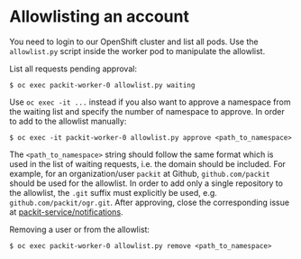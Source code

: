 # Allowlisting an account

You need to login to our OpenShift cluster and list all pods. Use the `allowlist.py` script inside the worker pod to manipulate the allowlist.

List all requests pending approval:

```
$ oc exec packit-worker-0 allowlist.py waiting
```

Use `oc exec -it ...` instead if you also want to approve a namespace from the waiting list and specify the number of namespace to approve. In order to add to the allowlist manually:

```
$ oc exec -it packit-worker-0 allowlist.py approve <path_to_namespace>
```

The `<path_to_namespace>` string should follow the same format which is used in the list of waiting requests, i.e. the domain should be included.
For example, for an organization/user `packit` at Github, `github.com/packit` should be used for the allowlist.
In order to add only a single repository to the allowlist, the `.git` suffix must explicitly be used, e.g. `github.com/packit/ogr.git`.
After approving, close the corresponding issue at [packit-service/notifications](https://github.com/packit/notifications/issues).

Removing a user or from the allowlist:

```
$ oc exec packit-worker-0 allowlist.py remove <path_to_namespace>
```

